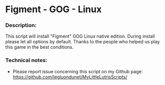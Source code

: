 # Figment - GOG - Linux

### Description:
This script will install "Figment" GOG Linux native edition.
During install please let all options by default.
Thanks to the people who helped us play this game in the best conditions.

### Technical notes:
- Please report issue concerning this script on my Github page:
https://github.com/legluondunet/MyLittleLutrisScripts/

